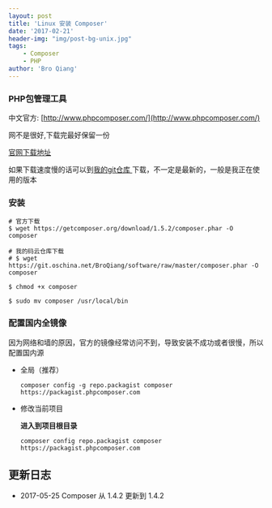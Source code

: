 ```yaml
---
layout: post
title: 'Linux 安装 Composer'
date: '2017-02-21'
header-img: "img/post-bg-unix.jpg"
tags:
    - Composer
    - PHP
author: 'Bro Qiang'
---
```


### PHP包管理工具

中文官方: [http://www.phpcomposer.com/](http://www.phpcomposer.com/)

网不是很好,下载完最好保留一份

[官网下载地址](https://getcomposer.org/download)

如果下载速度慢的话可以到[我的git仓库 ](https://git.oschina.net/BroQiang/software.git) 下载，不一定是最新的，一般是我正在使用的版本


### 安装

```shell
# 官方下载
$ wget https://getcomposer.org/download/1.5.2/composer.phar -O composer

# 我的码云仓库下载
# $ wget https://git.oschina.net/BroQiang/software/raw/master/composer.phar -O composer

$ chmod +x composer

$ sudo mv composer /usr/local/bin

```

### 配置国内全镜像

因为网络和墙的原因，官方的镜像经常访问不到，导致安装不成功或者很慢，所以配置国内源

- 全局（推荐）

    `composer config -g repo.packagist composer https://packagist.phpcomposer.com`

- 修改当前项目

    **进入到项目根目录**

    `composer config repo.packagist composer https://packagist.phpcomposer.com`


## 更新日志

- 2017-05-25 Composer 从 1.4.2 更新到 1.4.2